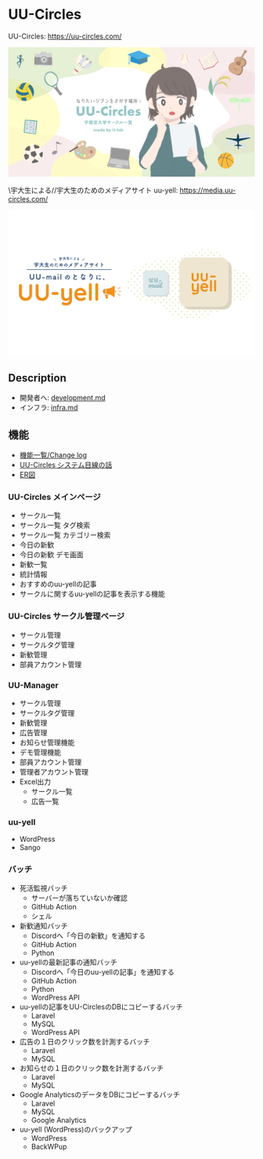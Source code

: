 # UU-Circles

UU-Circles: https://uu-circles.com/

<p align="center">
<img src="./docs/uu-circles.png" alt="サークル一覧" />
</p>

\\宇大生による//宇大生のためのメディアサイト uu-yell: https://media.uu-circles.com/

<p align="center">
<img src="./docs/uuyell-post.png" alt="メディアサイト" />
</p>

## Description

- 開発者へ: [development.md](./docs/development.md)
- インフラ: [infra.md](./docs/infra.md)

## 機能

- [機能一覧/Change log](https://ulab-uu.com/2021/04/22/uu-circles-uu-yell-change-log/)
- [UU-Circles システム目線の話](https://ulab-uu.com/2021/08/08/uu-circles-system-report/)
- [ER図](./docs/MySql.png)

### UU-Circles メインページ

- サークル一覧
- サークル一覧 タグ検索
- サークル一覧 カテゴリー検索
- 今日の新歓
- 今日の新歓 デモ画面
- 新歓一覧
- 統計情報
- おすすめのuu-yellの記事
- サークルに関するuu-yellの記事を表示する機能

### UU-Circles サークル管理ページ

- サークル管理
- サークルタグ管理
- 新歓管理
- 部員アカウント管理

### UU-Manager

- サークル管理
- サークルタグ管理
- 新歓管理
- 広告管理
- お知らせ管理機能
- デモ管理機能
- 部員アカウント管理
- 管理者アカウント管理
- Excel出力
    - サークル一覧
    - 広告一覧

### uu-yell

- WordPress
- Sango

### バッチ

- 死活監視バッチ
  - サーバーが落ちていないか確認
  - GitHub Action
  - シェル
- 新歓通知バッチ
  - Discordへ「今日の新歓」を通知する
  - GitHub Action
  - Python
- uu-yellの最新記事の通知バッチ
  - Discordへ「今日のuu-yellの記事」を通知する
  - GitHub Action
  - Python
  - WordPress API
- uu-yellの記事をUU-CirclesのDBにコピーするバッチ
  - Laravel
  - MySQL
  - WordPress API
- 広告の１日のクリック数を計測するバッチ
  - Laravel
  - MySQL
- お知らせの１日のクリック数を計測するバッチ
  - Laravel
  - MySQL
- Google AnalyticsのデータをDBにコピーするバッチ
  - Laravel
  - MySQL
  - Google Analytics
- uu-yell (WordPress)のバックアップ
  - WordPress
  - BackWPup
